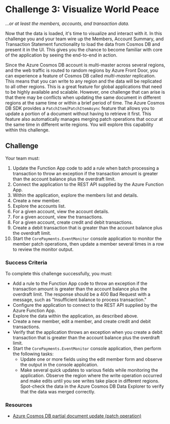 # Challenge 3: Visualize World Peace

_...or at least the members, accounts, and transaction data._

Now that the data is loaded, it's time to visualize and interact with it. In this challenge you and your team wire up the Members, Account Summary, and Transaction Statement functionality to load the data from Cosmos DB and present it in the UI. This gives you the chance to become familiar with core of the application by seeing the end-to-end in action.

Since the Azure Cosmos DB account is multi-master across several regions, and the web traffic is routed to random regions by Azure Front Door, you can experience a feature of Cosmos DB called _multi-master_ replication. This means that you can write to any region and the data will be replicated to all other regions. This is a great feature for global applications that need to be highly available and scalable. However, one challenge that can arise is that there may be conflicts when updating the same document in different regions at the same time or within a brief period of time. The Azure Cosmos DB SDK provides a `PatchItem`/`PatchItemAsync` feature that allows you to update a portion of a document without having to retrieve it first. This feature also automatically manages merging patch operations that occur at the same time in different write regions. You will explore this capability within this challenge.

## Challenge

Your team must:

1. Update the Function App code to add a rule when batch processing a transaction to throw an exception if the transaction amount is greater than the account balance plus the overdraft limit.
2. Connect the application to the REST API supplied by the Azure Function App.
3. Within the application, explore the members list and details.
4. Create a new member.
5. Explore the accounts list.
6. For a given account, view the account details.
7. For a given account, view the transactions.
8. For a given account, create credit and debit transactions.
9. Create a debit transaction that is greater than the account balance plus the overdraft limit.
10. Start the `CorePayments.EventMonitor` console application to monitor the member patch operations, then update a member several times in a row to review the monitor output.

### Success Criteria

To complete this challenge successfully, you must:

- Add a rule to the Function App code to throw an exception if the transaction amount is greater than the account balance plus the overdraft limit. The response should be a 400 Bad Request with a message, such as "Insufficient balance to process transaction."
- Configure the application to connect to the REST API supplied by the Azure Function App.
- Explore the data within the application, as described above.
- Create a new member, edit a member, and create credit and debit transactions.
- Verify that the application throws an exception when you create a debit transaction that is greater than the account balance plus the overdraft limit.
- Start the `CorePayments.EventMonitor` console application, then perform the following tasks:
  - Update one or more fields using the edit member form and observe the output in the console application.
  - Make several quick updates to various fields while monitoring the application. Observe the region where the write operation occurred and make edits until you see writes take place in different regions. Spot-check the data in the Azure Cosmos DB Data Explorer to verify that the data was merged correctly.

### Resources

- [Azure Cosmos DB partial document update (patch operation)](https://learn.microsoft.com/azure/cosmos-db/partial-document-update)
